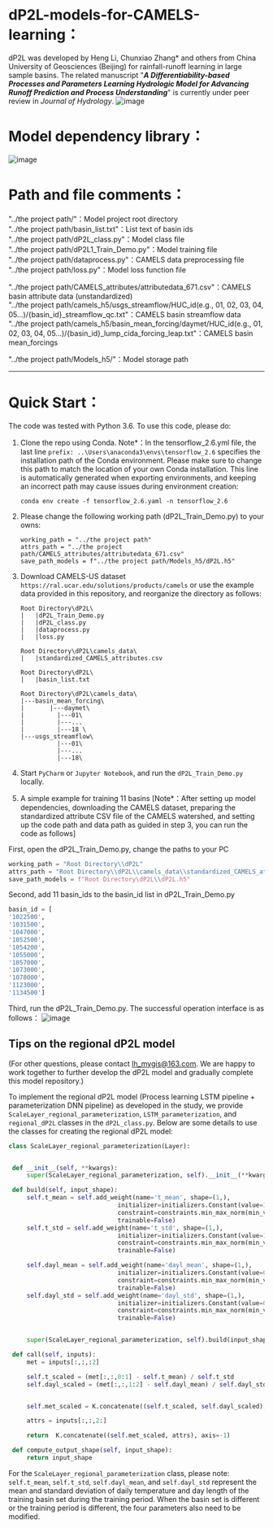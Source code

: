 # dP2L-models-for-CAMELS-learning：
dP2L was developed by Heng Li, Chunxiao Zhang* and others from China University of Geosciences (Beijing) for rainfall-runoff learning in large sample basins. 
The related manuscript "***A Differentiability‌-based Processes and Parameters Learning Hydrologic Model for Advancing Runoff Prediction and Process Understanding***" is currently under peer review in *Journal of Hydrology*.
![image](images/dP2L_model.png)

# Model dependency library：
![image](images/conda_list.png)

# Path and file comments：
"../the project path/"：Model project root directory  
"../the project path/basin_list.txt"：List text of basin ids  
"../the project path/dP2L_class.py"：Model class file  
"../the project path/dP2L1_Train_Demo.py"：Model training file  
"../the project path/dataprocess.py"：CAMELS data preprocessing file  
"../the project path/loss.py"：Model loss function file  
  
"../the project path/CAMELS_attributes/attributedata_671.csv"：CAMELS basin attribute data (unstandardized)  
"../the project path/camels_h5/usgs_streamflow/HUC_id(e.g., 01, 02, 03, 04, 05...)/{basin_id}_streamflow_qc.txt"：CAMELS basin streamflow data  
"../the project path/camels_h5/basin_mean_forcing/daymet/HUC_id(e.g., 01, 02, 03, 04, 05...)/{basin_id}_lump_cida_forcing_leap.txt"：CAMELS basin mean_forcings

"../the project path/Models_h5/"：Model storage path  


--------------------------------------------------------------------------------------------------------------------------------------------------------------------------------------------------
# Quick Start：
The code was tested with Python 3.6. To use this code, please do:

1. Clone the repo using Conda. Note*：In the tensorflow_2.6.yml file, the last line `prefix: ..\Users\anaconda3\envs\tensorflow_2.6` specifies the installation path of the Conda environment.
   Please make sure to change this path to match the location of your own Conda installation. This line is automatically generated when exporting environments, and keeping an incorrect path may cause issues during environment creation:

   ```shell
   conda env create -f tensorflow_2.6.yaml -n tensorflow_2.6
   ```

2. Please change the following working path (dP2L_Train_Demo.py) to your owns:

   ```shell
   working_path = "../the project path"
   attrs_path = "../the project path/CAMELS_attributes/attributedata_671.csv"
   save_path_models = f"../the project path/Models_h5/dP2L.h5"
   ```

3. Download CAMELS-US dataset `https://ral.ucar.edu/solutions/products/camels` or use the example data provided in this repository, and reorganize the directory as follows:

   ```
   Root Directory\dP2L\
   |   |dP2L_Train_Demo.py
   |   |dP2L_class.py
   |   |dataprocess.py
   |   |loss.py
   ```

   ```
   Root Directory\dP2L\camels_data\
   |   |standardized_CAMELS_attributes.csv
   ```
   
   ```
   Root Directory\dP2L\
   |   |basin_list.txt
   ```

   ```
   Root Directory\dP2L\camels_data\
   |---basin_mean_forcing\
   |       |---daymet\
   |         |---01\
   |         |---...	
   |         |---18	\
   |---usgs_streamflow\
             |---01\
             |---...	
             |---18\
   ```

4. Start `PyCharm` or `Jupyter Notebook`, and run the `dP2L_Train_Demo.py` locally.

5. A simple example for training 11 basins
    [Note*：After setting up model dependencies, downloading the CAMELS dataset, preparing the standardized attribute CSV file of the CAMELS watershed, and setting up the code path and data path as guided in step 3, you can run the code as follows]<br>

  First, open the dP2L_Train_Demo.py, change the paths to your PC
   ```python
working_path = "Root Directory\\dP2L"
attrs_path = "Root Directory\\dP2L\\camels_data\\standardized_CAMELS_attributes.csv"
save_path_models = f"Root Directory\dP2L\\dP2L.h5"
   ```

  Second, add 11 basin_ids to the basin_id list in dP2L_Train_Demo.py
   ```python
basin_id = [
'1022500',
'1031500',
'1047000',
'1052500',
'1054200',
'1055000',
'1057000',
'1073000',
'1078000',
'1123000',
'1134500']
   ```

  Third, run the dP2L_Train_Demo.py. The successful operation interface is as follows：
  ![image](images/Run_case.png)


## Tips on the regional dP2L model
(For other questions, please contact lh_mygis@163.com. We are happy to work together to further develop the dP2L model and gradually complete this model repository.)

To implement the regional dP2L model (Process learning LSTM pipeline + parameterization DNN pipeline) as developed in the study, we provide `ScaleLayer_regional_parameterization`, `LSTM_parameterization`, and `regional_dP2L` classes in the `dP2L_class.py`. Below are some details to use the classes for creating the regional dP2L model:

   ```python
class ScaleLayer_regional_parameterization(Layer):


    def __init__(self, **kwargs):
        super(ScaleLayer_regional_parameterization, self).__init__(**kwargs)

    def build(self, input_shape):
        self.t_mean = self.add_weight(name='t_mean', shape=(1,),  
                                 initializer=initializers.Constant(value=10.50360728383252),
                                 constraint=constraints.min_max_norm(min_value=0.0, max_value=10000.0, rate=0.9),
                                 trainable=False)
        self.t_std = self.add_weight(name='t_std', shape=(1,), 
                                 initializer=initializers.Constant(value=10.30964231561827),
                                 constraint=constraints.min_max_norm(min_value=0.0, max_value=10000.0, rate=0.9),
                                 trainable=False)

        self.dayl_mean = self.add_weight(name='dayl_mean', shape=(1,), 
                                 initializer=initializers.Constant(value=0.49992111027762387),
                                 constraint=constraints.min_max_norm(min_value=0.0, max_value=10000.0, rate=0.9),
                                 trainable=False)
        self.dayl_std = self.add_weight(name='dayl_std', shape=(1,), 
                                 initializer=initializers.Constant(value=0.08233807739244361),
                                 constraint=constraints.min_max_norm(min_value=0.0, max_value=10000.0, rate=0.9),
                                 trainable=False)


        super(ScaleLayer_regional_parameterization, self).build(input_shape)

    def call(self, inputs):
        met = inputs[:,:,:2]

        self.t_scaled = (met[:,:,0:1] - self.t_mean) / self.t_std
        self.dayl_scaled = (met[:,:,1:2] - self.dayl_mean) / self.dayl_std


        self.met_scaled = K.concatenate((self.t_scaled, self.dayl_scaled), axis=-1)

        attrs = inputs[:,:,2:]

        return  K.concatenate((self.met_scaled, attrs), axis=-1)

    def compute_output_shape(self, input_shape):
        return input_shape
   ```

For the `ScaleLayer_regional_parameterization` class, please note:
`self.t_mean`, `self.t_std`, `self.dayl_mean`, and `self.dayl_std` represent the mean and standard deviation of daily temperature and day length of the training basin set during the training period. When the basin set is different or the training period is different, the four parameters also need to be modified.
